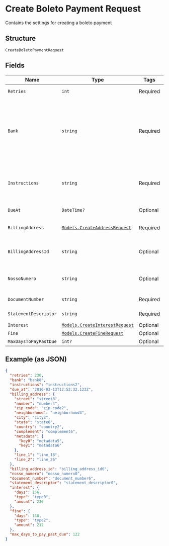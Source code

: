 
# Create Boleto Payment Request

Contains the settings for creating a boleto payment

## Structure

`CreateBoletoPaymentRequest`

## Fields

| Name | Type | Tags | Description |
|  --- | --- | --- | --- |
| `Retries` | `int` | Required | Number of retries |
| `Bank` | `string` | Required | The bank code, containing three characters. The available codes are on the API specification |
| `Instructions` | `string` | Required | The instructions field that will be printed on the boleto. |
| `DueAt` | `DateTime?` | Optional | Boleto due date |
| `BillingAddress` | [`Models.CreateAddressRequest`](../../doc/models/create-address-request.md) | Required | Card's billing address |
| `BillingAddressId` | `string` | Optional | The address id for the billing address |
| `NossoNumero` | `string` | Optional | Customer identification number with the bank |
| `DocumentNumber` | `string` | Required | Boleto identification |
| `StatementDescriptor` | `string` | Required | Soft Descriptor |
| `Interest` | [`Models.CreateInterestRequest`](../../doc/models/create-interest-request.md) | Optional | - |
| `Fine` | [`Models.CreateFineRequest`](../../doc/models/create-fine-request.md) | Optional | - |
| `MaxDaysToPayPastDue` | `int?` | Optional | - |

## Example (as JSON)

```json
{
  "retries": 230,
  "bank": "bank8",
  "instructions": "instructions2",
  "due_at": "2016-03-13T12:52:32.123Z",
  "billing_address": {
    "street": "street8",
    "number": "number4",
    "zip_code": "zip_code2",
    "neighborhood": "neighborhood4",
    "city": "city2",
    "state": "state6",
    "country": "country2",
    "complement": "complement6",
    "metadata": {
      "key0": "metadata5",
      "key1": "metadata6"
    },
    "line_1": "line_18",
    "line_2": "line_26"
  },
  "billing_address_id": "billing_address_id6",
  "nosso_numero": "nosso_numero0",
  "document_number": "document_number6",
  "statement_descriptor": "statement_descriptor0",
  "interest": {
    "days": 156,
    "type": "type0",
    "amount": 230
  },
  "fine": {
    "days": 138,
    "type": "type2",
    "amount": 212
  },
  "max_days_to_pay_past_due": 122
}
```

